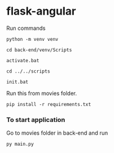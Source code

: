 # flask-angular

Run commands 
```
python -m venv venv
```
```
cd back-end/venv/Scripts
```
```
activate.bat
```
```
cd ../../scripts
```
```
init.bat
```
Run this from movies folder.
```
pip install -r requirements.txt
```

### To start application
Go to movies folder in back-end and run
```
py main.py
```
